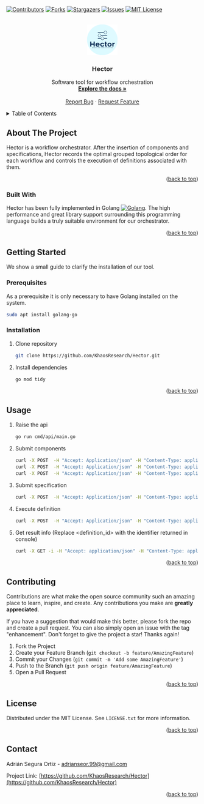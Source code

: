 <a name="readme-top"></a>


[![Contributors][contributors-shield]][contributors-url]
[![Forks][forks-shield]][forks-url]
[![Stargazers][stars-shield]][stars-url]
[![Issues][issues-shield]][issues-url]
[![MIT License][license-shield]][license-url]

<!-- PROJECT LOGO -->
<br />
<div align="center">
  <a href="./">
    <img src="images/logo.png" alt="Logo" width="80" height="80">
  </a>

  <h3 align="center">Hector</h3>

  <p align="center">
    Software tool for workflow orchestration
    <br />
    <a href="./docs"><strong>Explore the docs »</strong></a>
    <br />
    <br />
    <a href="https://github.com/KhaosResearch/Hector/issues">Report Bug</a>
    ·
    <a href="https://github.com/KhaosResearch/Hector/issues">Request Feature</a>
  </p>
</div>



<!-- TABLE OF CONTENTS -->
<details>
  <summary>Table of Contents</summary>
  <ol>
    <li>
      <a href="#about-the-project">About The Project</a>
      <ul>
        <li><a href="#built-with">Built With</a></li>
      </ul>
    </li>
    <li>
      <a href="#getting-started">Getting Started</a>
      <ul>
        <li><a href="#prerequisites">Prerequisites</a></li>
        <li><a href="#installation">Installation</a></li>
      </ul>
    </li>
    <li><a href="#usage">Usage</a></li>
    <li><a href="#roadmap">Roadmap</a></li>
    <li><a href="#contributing">Contributing</a></li>
    <li><a href="#license">License</a></li>
    <li><a href="#contact">Contact</a></li>
    <li><a href="#acknowledgments">Acknowledgments</a></li>
  </ol>
</details>



<!-- ABOUT THE PROJECT -->
## About The Project

Hector is a workflow orchestrator. After the insertion of components and specifications, Hector records the optimal grouped topological order for each workflow and controls the execution of definitions associated with them.

<p align="right">(<a href="#readme-top">back to top</a>)</p>



### Built With

Hector has been fully implemented in Golang [![Golang][Golang.com]][Golang-url]. The high performance and great library support surrounding this programming language builds a truly suitable environment for our orchestrator.

<p align="right">(<a href="#readme-top">back to top</a>)</p>


<!-- GETTING STARTED -->
## Getting Started

We show a small guide to clarify the installation of our tool.

### Prerequisites

As a prerequisite it is only necessary to have Golang installed on the system.

```sh
sudo apt install golang-go
```

### Installation

1. Clone repository
   ```sh
   git clone https://github.com/KhaosResearch/Hector.git
   ```
2. Install dependencies
    ```sh
    go mod tidy
    ```

<p align="right">(<a href="#readme-top">back to top</a>)</p>


<!-- USAGE EXAMPLES -->
## Usage

1. Raise the api

    ```sh
    go run cmd/api/main.go
    ```

2. Submit components

    ```sh
    curl -X POST  -H "Accept: Application/json" -H "Content-Type: application/json" -d @data/hector/toy_components/concat_files/concat-files-component.json localhost:8080/component/submit
    curl -X POST  -H "Accept: Application/json" -H "Content-Type: application/json" -d @data/hector/toy_components/concat_messages/concat-messages-component.json localhost:8080/component/submit
    curl -X POST  -H "Accept: Application/json" -H "Content-Type: application/json" -d @data/hector/toy_components/count_letters/count-letters-component.json localhost:8080/component/submit
    ```

3. Submit specification

    ```sh
    curl -X POST  -H "Accept: Application/json" -H "Content-Type: application/json" -d @data/hector/toy_specifications/toy_specification_1.json localhost:8080/specification/submit
    ```

4. Execute definition

    ```sh
    curl -X POST  -H "Accept: Application/json" -H "Content-Type: application/json" -d @data/hector/toy_definitions/toy_definition_1.json localhost:8080/definition/execute
    ```

5. Get result info (Replace <definition_id> with the identifier returned in console)

    ```sh
    curl -X GET -i -H "Accept: application/json" -H "Content-Type: application/json"  localhost:8080/result/get/<definition_id>
    ```

<p align="right">(<a href="#readme-top">back to top</a>)</p>


<!-- CONTRIBUTING -->
## Contributing

Contributions are what make the open source community such an amazing place to learn, inspire, and create. Any contributions you make are **greatly appreciated**.

If you have a suggestion that would make this better, please fork the repo and create a pull request. You can also simply open an issue with the tag "enhancement".
Don't forget to give the project a star! Thanks again!

1. Fork the Project
2. Create your Feature Branch (`git checkout -b feature/AmazingFeature`)
3. Commit your Changes (`git commit -m 'Add some AmazingFeature'`)
4. Push to the Branch (`git push origin feature/AmazingFeature`)
5. Open a Pull Request

<p align="right">(<a href="#readme-top">back to top</a>)</p>


<!-- LICENSE -->
## License

Distributed under the MIT License. See `LICENSE.txt` for more information.

<p align="right">(<a href="#readme-top">back to top</a>)</p>

<!-- CONTACT -->
## Contact

Adrián Segura Ortiz - adrianseor.99@gmail.com

Project Link: [https://github.com/KhaosResearch/Hector](https://github.com/KhaosResearch/Hector)

<p align="right">(<a href="#readme-top">back to top</a>)</p>



<!-- MARKDOWN LINKS & IMAGES -->
<!-- https://www.markdownguide.org/basic-syntax/#reference-style-links -->
[contributors-shield]: https://img.shields.io/github/contributors/KhaosResearch/Hector.svg?style=for-the-badge
[contributors-url]: https://github.com/KhaosResearch/Hector/graphs/contributors
[forks-shield]: https://img.shields.io/github/forks/KhaosResearch/Hector.svg?style=for-the-badge
[forks-url]: https://github.com/KhaosResearch/Hector/network/members
[stars-shield]: https://img.shields.io/github/stars/KhaosResearch/Hector.svg?style=for-the-badge
[stars-url]: https://github.com/KhaosResearch/Hector/stargazers
[issues-shield]: https://img.shields.io/github/issues/KhaosResearch/Hector.svg?style=for-the-badge
[issues-url]: https://github.com/KhaosResearch/Hector/issues
[license-shield]: https://img.shields.io/github/license/KhaosResearch/Hector.svg?style=for-the-badge
[license-url]: https://github.com/KhaosResearch/Hector/blob/master/LICENSE.txt
[Golang.com]: https://img.shields.io/badge/Go-mod
[Golang-url]: https://go.dev/